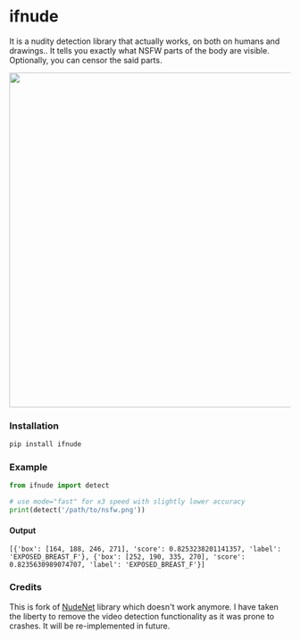 # ifnude

It is a nudity detection library that actually works, on both on humans and drawings.. It tells you exactly what NSFW parts of the body are visible. Optionally, you can censor the said parts.

<img src="https://i.imgur.com/0KPJbl9.jpg" width=600>

### Installation
```bash
pip install ifnude
```

### Example
```python
from ifnude import detect

# use mode="fast" for x3 speed with slightly lower accuracy
print(detect('/path/to/nsfw.png'))
```

#### Output
```
[{'box': [164, 188, 246, 271], 'score': 0.8253238201141357, 'label': 'EXPOSED_BREAST_F'}, {'box': [252, 190, 335, 270], 'score': 0.8235630989074707, 'label': 'EXPOSED_BREAST_F'}]
```

### Credits
This is fork of [NudeNet](https://pypi.org/project/NudeNet/) library which doesn't work anymore. I have taken the liberty to remove the video detection functionality as it was prone to crashes. It will be re-implemented in future.
